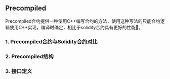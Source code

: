 ## Precompiled

Precompiled合约提供一种使用C++编写合约的方法，使用这种写法的只能合约逻辑使用C++实现，编译时确定，相比于solidity合约具有更好的性能。

### 1. Precompiled合约与Solidity合约对比

### 2. Precompiled结构

### 3. 接口定义

